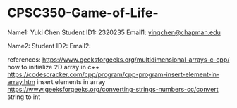 # CPSC350-Game-of-Life-

Name1: Yuki Chen
Student ID1: 2320235
Email1: yingchen@chapman.edu

Name2:
Student ID2:
Email2:

references: https://www.geeksforgeeks.org/multidimensional-arrays-c-cpp/ how to initialize 2D array in c++
            https://codescracker.com/cpp/program/cpp-program-insert-element-in-array.htm insert elements in array
            https://www.geeksforgeeks.org/converting-strings-numbers-cc/convert string to int
